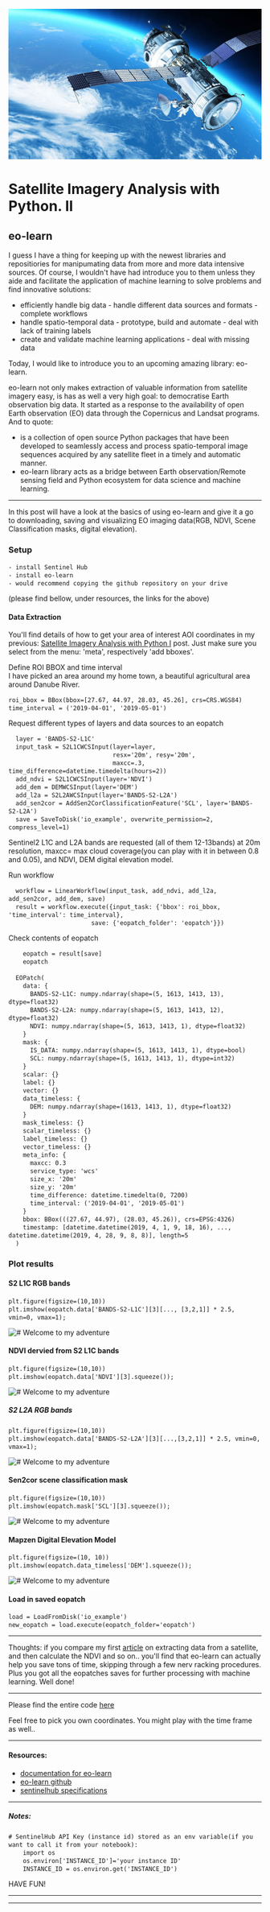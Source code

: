 ![# Welcome to my adventure](/images/Sat1.jpg)

# Satellite Imagery Analysis with Python. II


## eo-learn

I guess I have a thing for keeping up with the newest libraries and repositiories for manipumating data from more and more data intensive sources. 
Of course, I wouldn't have had introduce you to them unless they aide and facilitate the application of machine learning to solve problems and find innovative solutions:
  - efficiently handle big data      - handle different data sources and formats     - complete workflows
  - handle spatio-temporal data      - prototype, build and automate                 - deal with lack of training labels
  - create and validate machine learning applications                                - deal with missing data

Today, I would like to introduce you to an upcoming amazing library: eo-learn. 

eo-learn not only makes extraction of valuable information from satellite imagery easy, is has as well a very high goal: to democratise Earth observation big data.
It started as a response to the availability of open Earth observation (EO) data through the Copernicus and Landsat programs. 
And to quote:
- is a collection of open source Python packages that have been developed to seamlessly access and process spatio-temporal image sequences acquired by any satellite fleet in a timely and automatic manner.
- eo-learn library acts as a bridge between Earth observation/Remote sensing field and Python ecosystem for data science and machine learning.

-------------------
In this post will have a look at the basics of using eo-learn and give it a go to downloading, saving and visualizing EO imaging data(RGB, NDVI, Scene Classification masks, digital elevation).


### Setup 
    - install Sentinel Hub 
    - install eo-learn
    - would recommend copying the github repository on your drive
(please find bellow, under resources, the links for the above)

#### Data Extraction

You'll find details of how to get your area of interest AOI coordinates in my previous: [Satellite Imagery Analysis with Python I](https://danielmoraite.github.io/docs/satellite1.html) post. Just make sure you select from the menu: 'meta', respectively 'add bboxes'. 

Define ROI BBOX and time interval  
I have picked an area around my home town, a beautiful agricultural area around Danube River. 

    roi_bbox = BBox(bbox=[27.67, 44.97, 28.03, 45.26], crs=CRS.WGS84)
    time_interval = ('2019-04-01', '2019-05-01')

Request different types of layers and data sources to an eopatch

      layer = 'BANDS-S2-L1C'
      input_task = S2L1CWCSInput(layer=layer, 
                                 resx='20m', resy='20m', 
                                 maxcc=.3, time_difference=datetime.timedelta(hours=2))
      add_ndvi = S2L1CWCSInput(layer='NDVI')
      add_dem = DEMWCSInput(layer='DEM')
      add_l2a = S2L2AWCSInput(layer='BANDS-S2-L2A')
      add_sen2cor = AddSen2CorClassificationFeature('SCL', layer='BANDS-S2-L2A')
      save = SaveToDisk('io_example', overwrite_permission=2, compress_level=1)
      
Sentinel2 L1C and L2A bands are requested (all of them 12-13bands) at 20m resolution, maxcc= max cloud coverage(you can play with it in between 0.8 and 0.05), and NDVI, DEM digital elevation model. 

Run workflow       
        
      workflow = LinearWorkflow(input_task, add_ndvi, add_l2a, add_sen2cor, add_dem, save)
      result = workflow.execute({input_task: {'bbox': roi_bbox, 'time_interval': time_interval},
                           save: {'eopatch_folder': 'eopatch'}})
        
 Check contents of eopatch
 
        eopatch = result[save]
        eopatch
        
      EOPatch(
        data: {
          BANDS-S2-L1C: numpy.ndarray(shape=(5, 1613, 1413, 13), dtype=float32)
          BANDS-S2-L2A: numpy.ndarray(shape=(5, 1613, 1413, 12), dtype=float32)
          NDVI: numpy.ndarray(shape=(5, 1613, 1413, 1), dtype=float32)
        }
        mask: {
          IS_DATA: numpy.ndarray(shape=(5, 1613, 1413, 1), dtype=bool)
          SCL: numpy.ndarray(shape=(5, 1613, 1413, 1), dtype=int32)
        }
        scalar: {}
        label: {}
        vector: {}
        data_timeless: {
          DEM: numpy.ndarray(shape=(1613, 1413, 1), dtype=float32)
        }
        mask_timeless: {}
        scalar_timeless: {}
        label_timeless: {}
        vector_timeless: {}
        meta_info: {
          maxcc: 0.3
          service_type: 'wcs'
          size_x: '20m'
          size_y: '20m'
          time_difference: datetime.timedelta(0, 7200)
          time_interval: ('2019-04-01', '2019-05-01')
        }
        bbox: BBox(((27.67, 44.97), (28.03, 45.26)), crs=EPSG:4326)
        timestamp: [datetime.datetime(2019, 4, 1, 9, 18, 16), ..., datetime.datetime(2019, 4, 28, 9, 8, 8)], length=5
      )
        
### Plot results

#### S2 L1C RGB bands

    plt.figure(figsize=(10,10))
    plt.imshow(eopatch.data['BANDS-S2-L1C'][3][..., [3,2,1]] * 2.5, vmin=0, vmax=1);
![# Welcome to my adventure](/images/BR1_S2L1C_RGB_bands.png)

#### NDVI dervied from S2 L1C bands

    plt.figure(figsize=(10,10))
    plt.imshow(eopatch.data['NDVI'][3].squeeze());
![# Welcome to my adventure](/images/BR2_NDVI_dervied_from_S2_L1C_bands.png)

##### S2 L2A RGB bands

    plt.figure(figsize=(10,10))
    plt.imshow(eopatch.data['BANDS-S2-L2A'][3][...,[3,2,1]] * 2.5, vmin=0, vmax=1);
![# Welcome to my adventure](/images/BR3_S2L2A_RGB_bands.png)

#### Sen2cor scene classification mask

    plt.figure(figsize=(10,10))
    plt.imshow(eopatch.mask['SCL'][3].squeeze());
![# Welcome to my adventure](/images/BR4_Sen2cor_scene_classification_mask.png)    

#### Mapzen Digital Elevation Model

    plt.figure(figsize=(10, 10))
    plt.imshow(eopatch.data_timeless['DEM'].squeeze());
![# Welcome to my adventure](BR5_Mapzen_Digital_Elevation_Model.png)

#### Load in saved eopatch
    load = LoadFromDisk('io_example')
    new_eopatch = load.execute(eopatch_folder='eopatch')

--------------------------
Thoughts: if you compare my first [article](https://danielmoraite.github.io/docs/satellite1.html) on extracting data from a satellite, and then calculate the NDVI and so on.. you'll find that eo-learn can actually help you save tons of time, skipping through a few nerv racking procedures. Plus you got all the eopatches saves for further processing with machine learning. Well done! 

_________________________

Please find the entire code [here](https://github.com/DanielMoraite/DanielMoraite.github.io/blob/master/assets/forblogBR.ipynb)

Feel free to pick you own coordinates. You might play with the time frame as well..

_________________________
#### Resources:

  - [documentation for eo-learn](https://eo-learn.readthedocs.io/en/latest/index.html)
  - [eo-learn github](https://github.com/sentinel-hub/eo-learn)
  - [sentinelhub specifications](https://www.sentinel-hub.com/faq/where-get-instance-id)
        
_________________________
##### Notes:

    # SentinelHub API Key (instance id) stored as an env variable(if you want to call it from your notebook):        
        import os
        os.environ['INSTANCE_ID']='your instance ID'
        INSTANCE_ID = os.environ.get('INSTANCE_ID')



HAVE FUN!

-------------------------
_________________________

